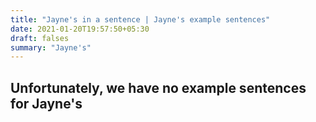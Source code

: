 ```yaml
---
title: "Jayne's in a sentence | Jayne's example sentences"
date: 2021-01-20T19:57:50+05:30
draft: falses
summary: "Jayne's"
---
```

## Unfortunately, we have no example sentences for Jayne's                 
